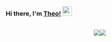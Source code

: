 ### Hi there, I'm [Theo!](https://github.com/Theogu) <img src="https://media.giphy.com/media/hvRJCLFzcasrR4ia7z/giphy.gif" width="25px">

<br />
<div style="width:500px; display: flex; justify-content:center;"> 
<a href="https://github.com/theogu" style="display:block;">
    <img src="https://github-readme-stats.vercel.app/api/top-langs/?username=theogu&theme=tokyonight&hide_langs_below=1" />
</a>
<a href="https://github.com/theogu"  style="display:block;">
<img src="https://github-readme-stats.vercel.app/api?username=theogu&show_icons=true&theme=tokyonight&line_height=20"/>
</a>
  </div>



